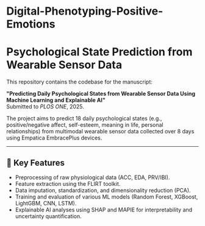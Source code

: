 # Digital-Phenotyping-Positive-Emotions

# Psychological State Prediction from Wearable Sensor Data

This repository contains the codebase for the manuscript:

**"Predicting Daily Psychological States from Wearable Sensor Data Using Machine Learning and Explainable AI"**  
Submitted to *PLOS ONE*, 2025.

The project aims to predict 18 daily psychological states (e.g., positive/negative affect, self-esteem, meaning in life, personal relationships) from multimodal wearable sensor data collected over 8 days using Empatica EmbracePlus devices.

---

## 🧠 Key Features

- Preprocessing of raw physiological data (ACC, EDA, PRV/IBI).
- Feature extraction using the FLIRT toolkit.
- Data imputation, standardization, and dimensionality reduction (PCA).
- Training and evaluation of various ML models (Random Forest, XGBoost, LightGBM, CNN, LSTM).
- Explainable AI analyses using SHAP and MAPIE for interpretability and uncertainty quantification.
